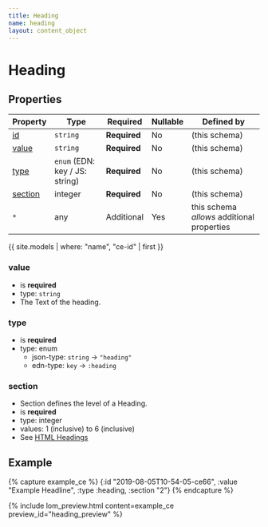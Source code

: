 ```yaml
---
title: Heading
name: heading
layout: content_object
---
```

# Heading

## Properties

| Property              | Type     | Required     | Nullable | Defined by                                 |
| --------------------- | -------- | ------------ | -------- | ------------------------------------------ |
| [id](#id)         | `string` | **Required** | No       | (this schema)                              |
| [value](#code)         | `string` | **Required** | No       | (this schema)                              |
| [type](#type)         | `enum` (EDN: key / JS: string)   | **Required** | No       | (this schema)                              |
| [section](#language)         | integer  | **Required** | No       | (this schema)                              |
| `*`                   | any      | Additional   | Yes      | this schema _allows_ additional properties |


{{ site.models | where: "name", "ce-id" | first }}


### value

- is **required**
- type: `string`
- The Text of the heading.

### type

- is **required**
- type: enum
  - json-type: `string` -> `"heading"`
  - edn-type: `key` -> `:heading`

### section

- Section defines the level of a Heading.
- is **required**
- type: integer
- values: 1 (inclusive) to 6 (inclusive)
- See [HTML Headings](https://www.w3.org/MarkUp/html3/headings.html)

## Example

{% capture example_ce %}
{:id "2019-08-05T10-54-05-ce66",
    :value "Example Headline",
    :type :heading,
    :section "2"}
{% endcapture %}

{% include lom_preview.html content=example_ce preview_id="heading_preview" %}
